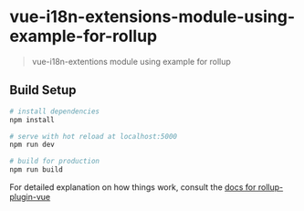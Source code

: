 # vue-i18n-extensions-module-using-example-for-rollup

> vue-i18n-extentions module using example for rollup

## Build Setup

``` bash
# install dependencies
npm install

# serve with hot reload at localhost:5000
npm run dev

# build for production
npm run build
```

For detailed explanation on how things work, consult the [docs for rollup-plugin-vue](http://vuejs.github.io/rollup-plugin-vue/#/en/2.3/)
